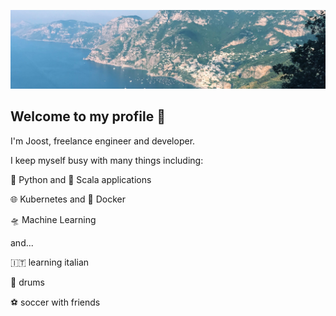 ![amalfi coast 2018](https://raw.githubusercontent.com/JWDobken/JWDobken/master/0.jpg)

## Welcome to my profile 👋

I'm Joost, freelance engineer and developer.

I keep myself busy with many things including:

🐍 Python and 🎹 Scala applications

🌐 Kubernetes and 🐳 Docker

🛸 Machine Learning

and...

🇮🇹 learning italian

🥁 drums

⚽ soccer with friends
